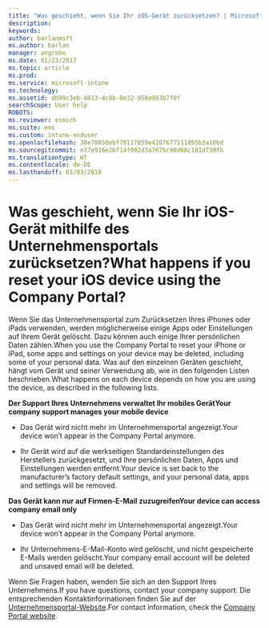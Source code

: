```yaml
---
title: "Was geschieht, wenn Sie Ihr iOS-Gerät zurücksetzen? | Microsoft-Dokumentation"
description: 
keywords: 
author: barlanmsft
ms.author: barlan
manager: angrobe
ms.date: 01/23/2017
ms.topic: article
ms.prod: 
ms.service: microsoft-intune
ms.technology: 
ms.assetid: db99c3eb-4813-4c8b-8e32-958e983b7f0f
searchScope: User help
ROBOTS: 
ms.reviewer: esmich
ms.suite: ems
ms.custom: intune-enduser
ms.openlocfilehash: 38e78850ebf70117059e4287677511855b3a10bd
ms.sourcegitcommit: e37e916e2bf14f092d3a767bc90d68c181d739fb
ms.translationtype: HT
ms.contentlocale: de-DE
ms.lasthandoff: 01/03/2018
---
```

# <a name="what-happens-if-you-reset-your-ios-device-using-the-company-portal"></a><span data-ttu-id="02f99-103">Was geschieht, wenn Sie Ihr iOS-Gerät mithilfe des Unternehmensportals zurücksetzen?</span><span class="sxs-lookup"><span data-stu-id="02f99-103">What happens if you reset your iOS device using the Company Portal?</span></span>

<span data-ttu-id="02f99-104">Wenn Sie das Unternehmensportal zum Zurücksetzen Ihres iPhones oder iPads verwenden, werden möglicherweise einige Apps oder Einstellungen auf Ihrem Gerät gelöscht. Dazu können auch einige Ihrer persönlichen Daten zählen.</span><span class="sxs-lookup"><span data-stu-id="02f99-104">When you use the Company Portal to reset your iPhone or iPad, some apps and settings on your device may be deleted, including some of your personal data.</span></span> <span data-ttu-id="02f99-105">Was auf den einzelnen Geräten geschieht, hängt vom Gerät und seiner Verwendung ab, wie in den folgenden Listen beschrieben.</span><span class="sxs-lookup"><span data-stu-id="02f99-105">What happens on each device depends on how you are using the device, as described in the following lists.</span></span>

<span data-ttu-id="02f99-106">**Der Support Ihres Unternehmens verwaltet Ihr mobiles Gerät**</span><span class="sxs-lookup"><span data-stu-id="02f99-106">**Your company support manages your mobile device**</span></span>

-   <span data-ttu-id="02f99-107">Das Gerät wird nicht mehr im Unternehmensportal angezeigt.</span><span class="sxs-lookup"><span data-stu-id="02f99-107">Your device won’t appear in the Company Portal anymore.</span></span>

-   <span data-ttu-id="02f99-108">Ihr Gerät wird auf die werkseitigen Standardeinstellungen des Herstellers zurückgesetzt, und Ihre persönlichen Daten, Apps und Einstellungen werden entfernt.</span><span class="sxs-lookup"><span data-stu-id="02f99-108">Your device is set back to the manufacturer’s factory default settings, and your personal data, apps and settings will be removed.</span></span>

<span data-ttu-id="02f99-109">**Das Gerät kann nur auf Firmen-E-Mail zuzugreifen**</span><span class="sxs-lookup"><span data-stu-id="02f99-109">**Your device can access company email only**</span></span>

-   <span data-ttu-id="02f99-110">Das Gerät wird nicht mehr im Unternehmensportal angezeigt.</span><span class="sxs-lookup"><span data-stu-id="02f99-110">Your device won’t appear in the Company Portal anymore.</span></span>

-   <span data-ttu-id="02f99-111">Ihr Unternehmens-E-Mail-Konto wird gelöscht, und nicht gespeicherte E-Mails werden gelöscht.</span><span class="sxs-lookup"><span data-stu-id="02f99-111">Your company email account will be deleted and unsaved email will be deleted.</span></span>

<span data-ttu-id="02f99-112">Wenn Sie Fragen haben, wenden Sie sich an den Support Ihres Unternehmens.</span><span class="sxs-lookup"><span data-stu-id="02f99-112">If you have questions, contact your company support.</span></span> <span data-ttu-id="02f99-113">Die entsprechenden Kontaktinformationen finden Sie auf der [Unternehmensportal-Website](https://portal.manage.microsoft.com#HelpDeskDialog).</span><span class="sxs-lookup"><span data-stu-id="02f99-113">For contact information, check the [Company Portal website](https://portal.manage.microsoft.com#HelpDeskDialog).</span></span>
